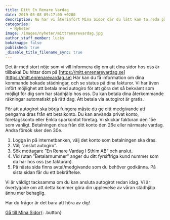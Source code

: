 ```yaml
---
title: Ditt En Renare Vardag
date: 2019-05-08 09:17:00 +0200
description: Nu har vi återinfört Mina Sidor där du lätt kan ta reda på dina kommande bokade städningar, och se status på dina fakturor.
categories: 
  - Nyheter
image: /images/nyheter/mittrenarevardag.jpg
author_staff_member: lucky
bokaknapp: false
published: true
_disable_title_filename_sync: true
---
```


Det &auml;r med stort n&ouml;je som vi vill informera dig om att dina sidor hos oss &auml;r tillbaka\! Du hittar dom p&aring; [https://mitt.enrenarevardag.se](https://mitt.enrenarevardag.se) H&auml;r kan du f&aring; information om dina kommande bokade st&auml;dningar, och se status p&aring; dina fakturor. Vi har &auml;ven inf&ouml;rt m&ouml;jlighet att betala med autogiro f&ouml;r att g&ouml;ra det s&aring; bekv&auml;mt som m&ouml;jligt f&ouml;r dig som har st&auml;dhj&auml;lp hos oss. Du kan betala dina &aring;terkommande r&auml;kningar automatiskt p&aring; r&auml;tt dag. Att betala via autogirot &auml;r gratis.

F&ouml;r att autogirot ska b&ouml;rja fungera m&aring;ste du ge ditt medgivande att pengarna dras fr&aring;n ett betalkonto. Du kan anv&auml;nda privat konto, f&ouml;retagskonto eller Enkla sparkontot f&ouml;retag. Vi skickar fakturan den 15e som vanligt. Betalningen dras fr&aring;n ditt konto den 26e eller n&auml;rmaste vardag. Andra f&ouml;rs&ouml;k sker den 30e.

1. Logga in p&aring; internetbanken, v&auml;lj det konto som betalningen ska dras.
2. V&auml;lj ”anslut autogiro”.
3. S&ouml;k mottagare ”En Renare Vardag I Sthlm AB” och anslut.
4. Vid rutan ”Betalarnummer” anger du ditt fyrsiffriga kund nummer som du har hos oss (se fakturan).
5. P&aring; n&auml;sta sida finns avtal/medgivande som du beh&ouml;ver godk&auml;nna. P&aring; sista sidan f&aring;r du ett bekr&auml;ftelse.

Vi &auml;r v&auml;ldigt tacksamma om du kan ansluta autogirot redan idag. Vi &auml;r &ouml;vertygade om att detta kommer g&ouml;ra din upplevelse av v&aring;ran st&auml;dhj&auml;lp &auml;nnu mer behaglig.

Har du fr&aring;gor &auml;r det bara att h&ouml;ra av dig\!

[G&aring; till Mina Sidor](https://mitt.enrenarevardag.se){: .button}
